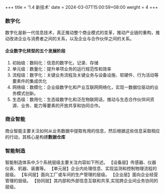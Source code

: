 +++
title = '1.4 新技术'
date = 2024-03-07T15:00:59+08:00
weight = 4
+++

### 数字化
数字化是新一代信息技术，真正推动整个商业模式的变革，推动产业链的重构，推动改进企业与消费者之间的关系，以及企业与合作伙伴之间的关系。

#### 企业数字化转型的五个发展阶段
1. 初始级：数码化：信息的数字化，记录、存储
2. 单元级：数量化：提升单项业务的运行规范性和效率
3. 流程级：数字化：关键业务流程及关键业务与设备设施、软硬件、行为活动等要素件的集成优化
4. 网络级：数模化：企业级数字化和产业互联网网络化，实现一数据位驱动的业务模式创新。
5. 生态级：数用化：生态级数字化和泛在物联网话，推动与生态合作伙伴间资源、业务、能力等要素的开放共享和协同合作。

### 商业智能
商业智能主要关注如何从业务数据中提取有用的信息，然后根据这些信息采取相应的行动，其核心是构建**数据仓库**

### 智能制造
智能制造体系中,5个系统层级主要关注内容如下所述。
【设备层】传感器、仪器仪表、机器、装置等。
【单元层】企业内处理信息、实现监测和控制物理流程的层级。
【车间层】面向工厂或车间的生产管理的层级。
【企业层】面向企业经营管理的层级。
【协同层】其内部和外部信息互联和共享,实现跨企业间业务协同的层级。
